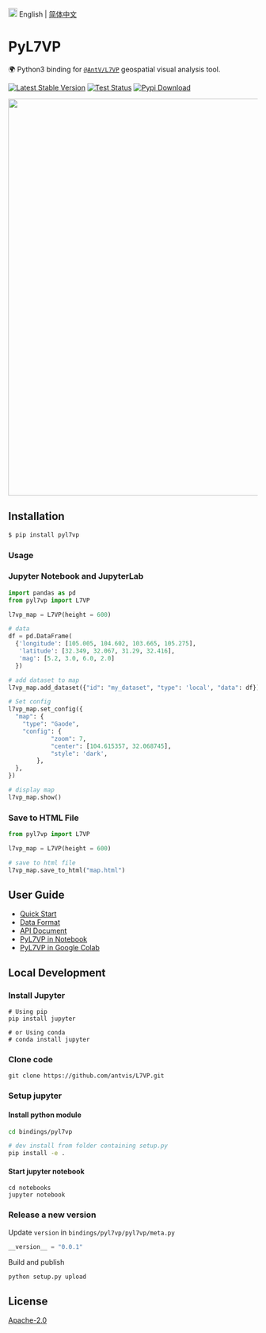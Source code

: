 <img src="https://gw.alipayobjects.com/zos/antfincdn/R8sN%24GNdh6/language.svg" width="18"> English | [简体中文](./README.zh-CN.md)

# PyL7VP

🌍 Python3 binding for [`@AntV/L7VP`](https://li.antv.antgroup.com) geospatial visual analysis tool.

[![Latest Stable Version](https://img.shields.io/pypi/v/pyl7vp.svg)](https://pypi.python.org/pypi/pyl7vp) [![Test Status](https://github.com/antvis/L7VP/workflows/pyl7vp-test/badge.svg)](https://github.com/antvis/L7VP/actions?query=workflow:pyl7vp-test) [![Pypi Download](https://img.shields.io/pypi/dm/pyl7vp)](https://pypi.python.org/pypi/pyl7vp)

<div align="center">
  <img src="https://mdn.alipayobjects.com/huamei_qa8qxu/afts/img/A*BxIZT4x7pQ4AAAAAAAAAAAAADmJ7AQ/original" width="800">
</div>

## Installation

```bash
$ pip install pyl7vp
```

### Usage

### Jupyter Notebook and JupyterLab

```py
import pandas as pd
from pyl7vp import L7VP

l7vp_map = L7VP(height = 600)

# data
df = pd.DataFrame(
  {'longitude': [105.005, 104.602, 103.665, 105.275],
   'latitude': [32.349, 32.067, 31.29, 32.416],
   'mag': [5.2, 3.0, 6.0, 2.0]
  })

# add dataset to map
l7vp_map.add_dataset({"id": "my_dataset", "type": 'local', "data": df})

# Set config
l7vp_map.set_config({
  "map": {
    "type": "Gaode",
    "config": {
            "zoom": 7,
            "center": [104.615357, 32.068745],
            "style": 'dark',
        },
  },
})

# display map
l7vp_map.show()
```

### Save to HTML File

```py
from pyl7vp import L7VP

l7vp_map = L7VP(height = 600)

# save to html file
l7vp_map.save_to_html("map.html")
```

## User Guide

- [Quick Start](https://www.yuque.com/antv/l7vp/pyl7vp-user-guide#C7cMY)
- [Data Format](https://www.yuque.com/antv/l7vp/pyl7vp-user-guide#ZaJB8)
- [API Document](https://www.yuque.com/antv/l7vp/pyl7vp-user-guide#YdNaX)
- [PyL7VP in Notebook](https://github.com/antvis/L7VP/blob/master/bindings/pyl7vp/notebooks/quick-start.ipynb)
- [PyL7VP in Google Colab](https://colab.research.google.com/github/antvis/L7VP/blob/master/bindings/pyl7vp/notebooks/quick-start.ipynb)

## Local Development

### Install Jupyter

```shell
# Using pip
pip install jupyter

# or Using conda
# conda install jupyter
```

### Clone code

```shell
git clone https://github.com/antvis/L7VP.git
```

### Setup jupyter

#### Install python module

```sh
cd bindings/pyl7vp

# dev install from folder containing setup.py
pip install -e .
```

#### Start jupyter notebook

```shell
cd notebooks
jupyter notebook
```

### Release a new version

Update `version` in `bindings/pyl7vp/pyl7vp/meta.py`

```py
__version__ = "0.0.1"
```

Build and publish

```bash
python setup.py upload
```

## License

[Apache-2.0](./LICENSE)
